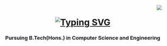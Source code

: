 <img align = "right" src = "https://visitor-badge.laobi.icu/badge?page_id=banasmita24.banasmita24"/>

<h1 align = "center">
  <a href="https://git.io/typing-svg"><img src="https://readme-typing-svg.demolab.com?font=Righteous&size=35&duration=4000&pause=1000&center=true&vCenter=true&random=false&width=500&height=70&lines=Hi+There!+%F0%9F%91%8B;I'm+Banasmita+Jena!" alt="Typing SVG" /></a>
</h1>
<h3 align = "center">Pursuing B.Tech(Hons.) in Computer Science and Engineering</h3>
<br>

